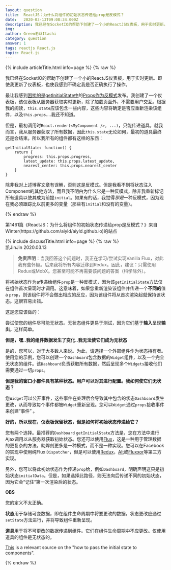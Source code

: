 ```yaml
---
layout: question
title:  ReactJS：为什么将组件的初始状态传递给prop是反模式？
date:   2020-03-13T09:08:34.000Z
description: 我已经在SocketIO的帮助下创建了一个小的ReactJS仪表板，用于实时更新。即使我更新了仪表板，也使我感到不确定我是否正确执行了操作。最让我感到...
img: 
author: Green老丝Itachi
category: question
answer: 1
tags: reactjs React.js
topic: React.js
---
```

<div class="article-root">
  <div class="article">
    {% include articleTitle.html info=page %}
    {% raw %}
    <div class="article-content"><p><font style="vertical-align: inherit;"><font style="vertical-align: inherit;">我已经在SocketIO的帮助下创建了一个小的ReactJS仪表板，用于实时更新。</font><font style="vertical-align: inherit;">即使我更新了仪表板，也使我感到不确定我是否正确执行了操作。</font></font></p>

<p><font style="vertical-align: inherit;"><font style="vertical-align: inherit;">最让我感到</font></font><a href="http://facebook.github.io/react/tips/props-in-getInitialState-as-anti-pattern.html"><font style="vertical-align: inherit;"><font style="vertical-align: inherit;">困扰的是getInitialState中</font></font></a><font style="vertical-align: inherit;"><font style="vertical-align: inherit;">的</font><a href="http://facebook.github.io/react/tips/props-in-getInitialState-as-anti-pattern.html"><font style="vertical-align: inherit;">Props作为反模式</font></a><font style="vertical-align: inherit;">发布。</font><font style="vertical-align: inherit;">我创建了一个仪表板，该仪表板从服务器获取实时更新，除了加载页面外，不需要用户交互。</font><font style="vertical-align: inherit;">根据我的阅读，</font></font><code>this.state</code><font style="vertical-align: inherit;"><font style="vertical-align: inherit;">应该包含一些内容，这些内容将确定是否应重新渲染该组件，以及</font></font><code>this.props</code><font style="vertical-align: inherit;"><font style="vertical-align: inherit;">....我还不知道。</font></font></p>

<p><font style="vertical-align: inherit;"><font style="vertical-align: inherit;">但是，最初调用时</font></font><code>React.render(&lt;MyComponent /&gt;, ...)</code><font style="vertical-align: inherit;"><font style="vertical-align: inherit;">，只能传递道具。</font><font style="vertical-align: inherit;">就我而言，我从服务器获取了所有数据，因此</font></font><code>this.state</code><font style="vertical-align: inherit;"><font style="vertical-align: inherit;">无论如何</font><font style="vertical-align: inherit;">，最初的道具最终</font><font style="vertical-align: inherit;">还是会</font><font style="vertical-align: inherit;">结束</font><font style="vertical-align: inherit;">。</font><font style="vertical-align: inherit;">所以我所有的组件都有这样的东西：</font></font></p>

<pre><code>getInitialState: function() {<font></font>
    return {<font></font>
        progress: this.props.progress,<font></font>
        latest_update: this.props.latest_update,<font></font>
        nearest_center: this.props.nearest_center<font></font>
    }<font></font>
}<font></font>
</code></pre>

<p><font style="vertical-align: inherit;"><font style="vertical-align: inherit;">除非我对上述博客文章有误解，否则这是反模式。</font><font style="vertical-align: inherit;">但是我看不到将状态注入Component的其他方法，而且我不明白为什么它是一种反模式，除非我重新标记所有道具以使其成为前提</font></font><code>initial</code><font style="vertical-align: inherit;"><font style="vertical-align: inherit;">。</font><font style="vertical-align: inherit;">如果有的话，我觉得</font></font><em><font style="vertical-align: inherit;"><font style="vertical-align: inherit;">那是</font></font></em><font style="vertical-align: inherit;"><font style="vertical-align: inherit;">一种反模式，因为现在我必须跟踪比以前更多的变量（那些有</font></font><code>initial</code><font style="vertical-align: inherit;"><font style="vertical-align: inherit;">和</font><font style="vertical-align: inherit;">没有的变量</font><font style="vertical-align: inherit;">）。</font></font></p></div>
    {% endraw %}
  </div>
  <p class="winter_mark">第1461篇《ReactJS：为什么将组件的初始状态传递给prop是反模式？》来自Winter(https://github.com/aiyld/aiyld.github.io)的站点</p>
  <div class="discuss-wrapper">
    {% include discussTitle.html info=page %}
    {% raw %}
    <div class="discuss-list">
    <div class="discuss-item">
        <div class="discuss-parent">
          <div class="discuss-meta">
            <span class="discuss-user">凯JinJin</span>
            <span class="discuss-time">2020.03.13</span>
          </div>
          <div class="discuss-comment"><blockquote>
  <p><strong><font style="vertical-align: inherit;"><font style="vertical-align: inherit;">免责声明</font></font></strong><font style="vertical-align: inherit;"><font style="vertical-align: inherit;">：当我回答这个问题时，我正在学习/尝试实现Vanilla Flux，对此我有些怀疑。</font><font style="vertical-align: inherit;">后来我将所有内容迁移到Redux。</font><font style="vertical-align: inherit;">因此，建议：只需使用Redux或MobX。</font><font style="vertical-align: inherit;">您甚至可能不再需要该问题的答案（科学除外）。</font></font></p>
</blockquote>

<p><font style="vertical-align: inherit;"><font style="vertical-align: inherit;">将初始状态作为a传递给组件</font></font><code>prop</code><font style="vertical-align: inherit;"><font style="vertical-align: inherit;">是一种反模式，因为该</font></font><code>getInitialState</code><font style="vertical-align: inherit;"><font style="vertical-align: inherit;">方法仅在组件首次呈现时才调用。</font><font style="vertical-align: inherit;">这意味着，如果您重新渲染该组件并传递一个</font></font><strong><font style="vertical-align: inherit;"><font style="vertical-align: inherit;">不同的</font></font></strong><font style="vertical-align: inherit;"><font style="vertical-align: inherit;">值a </font></font><code>prop</code><font style="vertical-align: inherit;"><font style="vertical-align: inherit;">，则该组件将不会做出相应的反应，因为该组件将从首次渲染起就保持该状态。</font><font style="vertical-align: inherit;">这很容易出错。</font></font></p>

<p><font style="vertical-align: inherit;"><font style="vertical-align: inherit;">这是您应该做的：</font></font></p>

<p><font style="vertical-align: inherit;"><font style="vertical-align: inherit;">尝试使您的组件尽可能无状态。</font><font style="vertical-align: inherit;">无状态组件更易于测试，因为它们</font><font style="vertical-align: inherit;">基于</font><strong><font style="vertical-align: inherit;">输入</font></strong><font style="vertical-align: inherit;">呈现</font></font><strong><font style="vertical-align: inherit;"><font style="vertical-align: inherit;">输出</font></font></strong><font style="vertical-align: inherit;"><font style="vertical-align: inherit;">。</font><font style="vertical-align: inherit;">这样简单。</font></font><strong><font style="vertical-align: inherit;"></font></strong><font style="vertical-align: inherit;"></font></p>

<p><strong><font style="vertical-align: inherit;"><font style="vertical-align: inherit;">但是，嘿..我的组件数据发生了变化..我无法使它们成为无状态</font></font></strong></p>

<p><font style="vertical-align: inherit;"><font style="vertical-align: inherit;">是的，您可以，对于大多数人来说。</font><font style="vertical-align: inherit;">为此，请选择一个外部组件作为状态持有者。</font><font style="vertical-align: inherit;">使用您的示例，您可以创建一个</font></font><code>Dashboard</code><font style="vertical-align: inherit;"><font style="vertical-align: inherit;">包含数据的</font></font><code>Widget</code><font style="vertical-align: inherit;"><font style="vertical-align: inherit;">组件</font><font style="vertical-align: inherit;">，以及一个</font><font style="vertical-align: inherit;">完全无状态</font><font style="vertical-align: inherit;">的</font><font style="vertical-align: inherit;">组件。</font><font style="vertical-align: inherit;">该</font></font><code>Dashboard</code><font style="vertical-align: inherit;"><font style="vertical-align: inherit;">负责获取所有数据，然后呈现多个</font></font><code>Widgets</code><font style="vertical-align: inherit;"><font style="vertical-align: inherit;">接收他们需要通过一切</font></font><code>props</code><font style="vertical-align: inherit;"><font style="vertical-align: inherit;">。</font></font></p>

<p><strong><font style="vertical-align: inherit;"><font style="vertical-align: inherit;">但是我的窗口小部件具有某种状态。用户可以对其进行配置。</font><font style="vertical-align: inherit;">我如何使它们无状态？</font></font></strong></p>

<p><font style="vertical-align: inherit;"><font style="vertical-align: inherit;">您</font></font><code>Widget</code><font style="vertical-align: inherit;"><font style="vertical-align: inherit;">可以公开事件，这些事件在处理后会导致其中包含的状态</font></font><code>Dashboard</code><font style="vertical-align: inherit;"><font style="vertical-align: inherit;">发生更改，从而导致每个事件都被</font></font><code>Widget</code><font style="vertical-align: inherit;"><font style="vertical-align: inherit;">重新呈现。</font><font style="vertical-align: inherit;">您可以</font></font><code>Widget</code><font style="vertical-align: inherit;"><font style="vertical-align: inherit;">通过</font></font><code>props</code><font style="vertical-align: inherit;"><font style="vertical-align: inherit;">接收</font><font style="vertical-align: inherit;">事件来创建“事件” </font><font style="vertical-align: inherit;">。</font></font></p>

<p><strong><font style="vertical-align: inherit;"><font style="vertical-align: inherit;">好的，所以现在，仪表板保留状态，但是如何将初始状态传递给它？</font></font></strong></p>

<p><font style="vertical-align: inherit;"><font style="vertical-align: inherit;">您有两个选择。</font><font style="vertical-align: inherit;">最推荐的</font></font><code>Dashboard</code> <code>getInitialState</code><font style="vertical-align: inherit;"><font style="vertical-align: inherit;">方法</font><font style="vertical-align: inherit;">是，您在</font><font style="vertical-align: inherit;">方法中进行</font><font style="vertical-align: inherit;">Ajax调用以</font><font style="vertical-align: inherit;">从服务器获取初始状态。</font><font style="vertical-align: inherit;">您还可以使用</font></font><a href="https://facebook.github.io/flux/" rel="nofollow noreferrer"><font style="vertical-align: inherit;"><font style="vertical-align: inherit;">Flux</font></font></a><font style="vertical-align: inherit;"><font style="vertical-align: inherit;">，这是一种用于管理数据的更复杂的方法。</font><font style="vertical-align: inherit;">助焊剂更多是一种模式，而不是一种实现。</font><font style="vertical-align: inherit;">您可以在Facebook的实现中使用纯Flux </font></font><code>Dispatcher</code><font style="vertical-align: inherit;"><font style="vertical-align: inherit;">，但是可以使用</font></font><a href="https://github.com/gaearon/redux" rel="nofollow noreferrer"><font style="vertical-align: inherit;"><font style="vertical-align: inherit;">Redux</font></font></a><font style="vertical-align: inherit;"><font style="vertical-align: inherit;">，</font></font><a href="https://github.com/goatslacker/alt" rel="nofollow noreferrer"><font style="vertical-align: inherit;"><font style="vertical-align: inherit;">Alt</font></font></a><font style="vertical-align: inherit;"><font style="vertical-align: inherit;">或</font></font><a href="https://github.com/BinaryMuse/fluxxor" rel="nofollow noreferrer"><font style="vertical-align: inherit;"><font style="vertical-align: inherit;">Fluxxor</font></font></a><font style="vertical-align: inherit;"><font style="vertical-align: inherit;">等第三方实现</font><font style="vertical-align: inherit;">。</font></font></p>

<p><font style="vertical-align: inherit;"><font style="vertical-align: inherit;">另外，您可以将此初始状态作为传递</font></font><code>prop</code><font style="vertical-align: inherit;"><font style="vertical-align: inherit;">给，例如</font></font><code>Dashboard</code><font style="vertical-align: inherit;"><font style="vertical-align: inherit;">，明确声明这只是初始状态</font></font><code>initialData</code><font style="vertical-align: inherit;"><font style="vertical-align: inherit;">。</font><font style="vertical-align: inherit;">但是，如果选择此路径，则无法向后传递不同的初始状态，因为它会“记住”第一次渲染后的状态。</font></font></p>

<p><strong><font style="vertical-align: inherit;"><font style="vertical-align: inherit;">OBS</font></font></strong></p>

<p><font style="vertical-align: inherit;"><font style="vertical-align: inherit;">您的定义不太正确。</font></font></p>

<p><strong><font style="vertical-align: inherit;"><font style="vertical-align: inherit;">状态</font></font></strong><font style="vertical-align: inherit;"><font style="vertical-align: inherit;">用于存储可变数据，即在组件生命周期中将要更改的数据。</font><font style="vertical-align: inherit;">状态更改应通过</font></font><code>setState</code><font style="vertical-align: inherit;"><font style="vertical-align: inherit;">方法进行，并将导致组件重新呈现。</font></font></p>

<p><strong><font style="vertical-align: inherit;"><font style="vertical-align: inherit;">道具</font></font></strong><font style="vertical-align: inherit;"><font style="vertical-align: inherit;">用于将不可更改的数据传递到组件。</font><font style="vertical-align: inherit;">它们在组件生命周期中不应更改。</font><font style="vertical-align: inherit;">仅使用道具的组件是无状态的。</font></font></p>

<p><a href="https://stackoverflow.com/questions/27928296/reactjs-how-to-pass-the-initial-state-while-rendering-a-component">This</a> is a relevant source on the "how to pass the initial state to components".</p></div>
        </div></div>
    </div>
    {% endraw %}
  </div>
<div>
